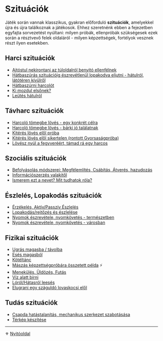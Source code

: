 # Szituációk

Játék során vannak klasszikus, gyakran előforduló **szituációk**, amelyekkel újra és újra találkoznak a játékosok. Ehhez szeretnénk ebben a fejezetben egyfajta sorvezetést nyúltani: milyen próbák, ellenpróbák szükségesek ezek során a résztvevő felek oldaláról - milyen képzettségek, fortélyok vesznek részt ilyen esetekben.

## Harci szituációk

- [Ajtóstul nekirontani az túloldalról benyitó ellenfélnek](szituaciok/ajtostul_tamadni.md)
- [Hátbaszúrás szituációig észrevétlenül lopakodva eljutni - hátulról, látótéren kívülről](szituaciok/lopakodas_rejtozes_es_eszlelese.md#%EF%B8%8F-h%C3%A1tbasz%C3%BAr%C3%A1s-szitu%C3%A1ci%C3%B3ig-%C3%A9szrev%C3%A9tlen%C3%BCl-lopakodva-eljutni---h%C3%A1tulr%C3%B3l-l%C3%A1t%C3%B3t%C3%A9ren-k%C3%ADv%C3%BClr%C5%91l)
- [Hátbaszúrni harcolót](szituaciok/hatbaszurni_harcolot.md)
- [Ki mozdul elsőnek?](szituaciok/ki_mozdul_elsonek.md)
- [Leütés hátulról](066_05_altalanos_manoverek.md#le%C3%BCt%C3%A9s-h%C3%A1tulr%C3%B3l)

## Távharc szituációk

- [Harcoló tömegbe lövés - egy konkrét célra](szituaciok/harcolo_tomegbe_loves__egy_konkret_celra.md)
- [Harcoló tömegbe lövés - bárki jó találatnak](szituaciok/harcolo_tomegbe_loves__barki_jo_talalatnak.md)
- [Kitérés lövés elől próba](szituaciok/kiteres_loves_elol.md)
- [Kitérés lövés elől sikertelen (rontott Gyorsaságpróba)](szituaciok/kiteres_loves_elol_sikertelen.md)
- [Lövész nyúl a fegyveréért, támad rá egy harcos](szituaciok/lovesz_nyul_fegyvereert_tamad_ra_harcos.md)

## Szociális szituációk

- [Befolyásolás módszerei: Megfélemlítés, Csábítás, Átverés, hazudozás](szituaciok/befolyasolas_modszerei.md)
- [Információszerzés valakitől](szituaciok/informacioszerzes_valakitol.md)
- [Ismerem ezt a nevet? Mit tudhatok róla?](szituaciok/ismerem_mit_tudhatok_rola.md)

## Észlelés, Lopakodás szituációk

- [Érzékelés, Aktív/Passzív Észlelés](szituaciok/erzekeles_eszleles_aktiv_passziv.md)
- [Lopakodás/rejtőzés és észlelése](szituaciok/lopakodas_rejtozes_es_eszlelese.md)
- [Nyomok észrevétele, nyomkövetés - természetben](szituaciok/nyomok_nyomkovetes_termeszet.md)
- [Nyomok észrevétele, nyomkövetés - városban](szituaciok/nyomok_nyomkovetes_varos.md)

## Fizikai szituációk

- [Ugrás magasba / távolba](szituaciok/ugras_magasba_tavolba.md)
- [Esés magasból](szituaciok/eses_magasbol.md)
- [Kötéltánc](szituaciok/koteltanc.md)
- [Mászás képzettségpróbára összetett példa](szituaciok/maszas_osszetett_pelda.md) ⚡
- [Menekülés, Üldözés, Futás](szituaciok/menekules_uldozes_futas.md)
- [Víz alatt bírni](szituaciok/viz_alatt_birni.md)
- [Lóról/Hátasról leesés](szituaciok/lorol_hatasrol_leeses.md)
- [Elugrani egy száguldó lovaskocsi elől](szituaciok/elugrani_lovaskocsi_elol.md)

## Tudás szituációk

- [Csapda hatástalanítás, mechanikus szerkezet szabotásása](szituaciok/csapda_hatatalanitas_szabotalas.md)
- [Térkép készítése](szituaciok/terkep_keszitese.md)

---

⚜️ [Nyitóoldal](start.md#16-szitu%C3%A1ci%C3%B3k)
